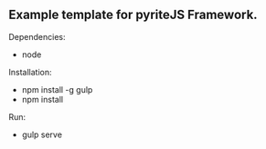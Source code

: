 ## Example template for pyriteJS Framework.

Dependencies:

- node

Installation:

- npm install -g gulp
- npm install

Run:

- gulp serve
